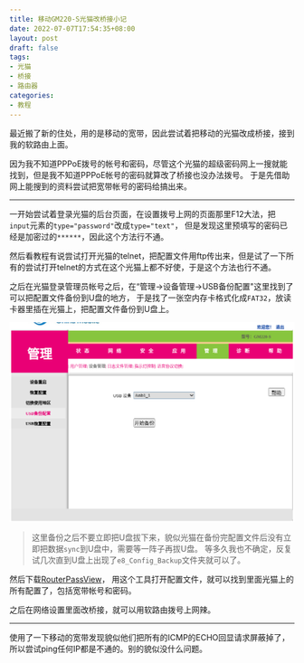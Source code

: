 ```yaml
---
title: 移动GM220-S光猫改桥接小记
date: 2022-07-07T17:54:35+08:00
layout: post
draft: false
tags:
- 光猫
- 桥接
- 路由器
categories:
- 教程
---
```


最近搬了新的住处，用的是移动的宽带，因此尝试着把移动的光猫改成桥接，接到我的软路由上面。

<!--more-->

因为我不知道PPPoE拨号的帐号和密码，尽管这个光猫的超级密码网上一搜就能找到，但是我不知道PPPoE帐号的密码就算改了桥接也没办法拨号。
于是先借助网上能搜到的资料尝试把宽带帐号的密码给搞出来。

----

一开始尝试着登录光猫的后台页面，在设置拨号上网的页面那里F12大法，把`input`元素的`type="password"`改成`type="text"`，
但是发现这里预填写的密码已经是加密过的`******`，因此这个方法行不通。

然后看教程有说尝试打开光猫的telnet，把配置文件用ftp传出来，但是试了一下所有的尝试打开telnet的方式在这个光猫上都不好使，于是这个方法也行不通。

之后在光猫登录管理员帐号之后，在“管理->设备管理->USB备份配置"这里找到了可以把配置文件备份到U盘的地方，
于是找了一张空内存卡格式化成`FAT32`，放读卡器里插在光猫上，把配置文件备份到U盘上。

![](images/1.png "备份至USB")

> 这里备份之后不要立即把U盘拔下来，貌似光猫在备份完配置文件后没有立即把数据`sync`到U盘中，需要等一阵子再拔U盘。
> 等多久我也不确定，反复试几次直到U盘上出现了`e8_Config_Backup`文件夹就可以了。

然后下载[RouterPassView](http://www.nirsoft.net/utils/router_password_recovery.html#DownloadLinks)，
用这个工具打开配置文件，就可以找到里面光猫上的所有配置了，包括宽带帐号和密码。

之后在网络设置里面改桥接，就可以用软路由拨号上网辣。

-----

使用了一下移动的宽带发现貌似他们把所有的ICMP的ECHO回显请求屏蔽掉了，所以尝试ping任何IP都是不通的。别的貌似没什么问题。
